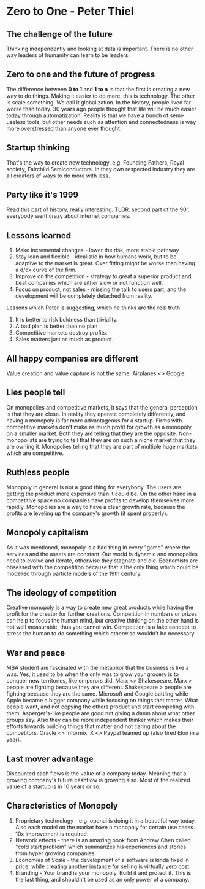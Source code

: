 # Zero to One - Peter Thiel

## The challenge of the future

Thinking independently and looking at data is important. There is no other way leaders of humanity can learn to be leaders.

## Zero to one and the future of progress

The difference between __0 to 1__ and __1 to n__ is that the first is creating a new way to do things. Making it easier to do more. this is technology. The other is scale something. We call it globalization. In the history, people lived far worse than today. 30 years ago people thought that life will be much easier today through automatization. Reality is that we have a bunch of semi-useless tools, but other needs such as attention and connectedness is way more overstressed than anyone ever thought.

## Startup thinking

That's the way to create new technology. e.g. Founding Fathers, Royal society, Fairchild Semiconductors. In they own respected industry they are all creators of ways to do more with less.

## Party like it's 1999

Read this part of history, really interesting. TLDR: second part of the 90', everybody went crazy about internet companies.

## Lessons learned

1. Make incremental changes - lower the risk, more stable pathway
2. Stay lean and flexible - idealistic in how humans work, but to be adaptive to the market is great. Over fitting might be worse than having a d/dx curve of the firm.
3. Improve on the competition - strategy to great a superior product and beat companies which are either slow or not function well.
4. Focus on product, not sales - missing the talk to users part, and the development will be completely detached from reality.

Lessons which Peter is suggesting, which he thinks are the real truth.

1. It is better to risk boldness than triviality.
2. A bad plan is better than no plan
3. Competitive markets destroy profits.
4. Sales matters just as much as product.

## All happy companies are different

Value creation and value capture is not the same. Airplanes <> Google.

## Lies people tell

On monopolies and competitive markets, it says that the general perception is that they are close. In reality they operate completely differently, and having a monopoly is far more advantageous for a startup. Firms with competitive markets don't make as much profit for growth as a monopoly on a smaller market. Both they are telling that they are the opposite.
Non-monopolists are trying to tell that they are on such a niche market that they are owning it. Monopolies telling that they are part of multiple huge markets, which are competitive.

## Ruthless people

Monopoly in general is not a good thing for everybody. The users are getting the product more expensive than it could be. On the other hand in a competitive space no companies have profits to develop themselves more rapidly. Monopolies are a way to have a clear growth rate, because the profits are leveling up the company's growth (if spent properly).

## Monopoly capitalism

As it was mentioned, monopoly is a bad thing in every "game" where the services and the assets are constant. Our world is dynamic and monopolies need to evolve and iterate, otherwise they stagnate and die. Economists are obsessed with the competition because that's the only thing which could be modelled through particle models of the 19th century. 

## The ideology of competition

Creative monopoly is a way to create new great products while having the profit for the creator for further creations. Competition in numbers or prizes can help to focus the human mind, but creative thinking on the other hand is not well measurable, thus you cannot win. Competition is a fake concept to stress the human to do something which otherwise wouldn't be necessary.

## War and peace

MBA student are fascinated with the metaphor that the business is like a was. Yes, it used to be when the only was to grow your grocery is to conquer new territories, like emperors did. Marx <> Shakespeare. Marx > people are fighting because they are different. Shakespeare > people are fighting because they are the same. Microsoft and Google battling while Apple became a bigger company while focusing on things that matter. What people want, and not copying the others product and start competing with them. Asperger's-like people are good not giving a damn about what other groups say. Also they can be more independent thinker which makes their efforts towards building things that matter and not caring about the competitors. Oracle <> Informix.
X <> Paypal teamed up (also fired Elon in a year).

## Last mover advantage 

Discounted cash flows is the value of a company today. Meaning that a growing company's future cashflow is growing also. Most of the realized value of a startup is in 10 years or so.

## Characteristics of Monopoly

1. Proprietary technology - e.g. openai is doing it in a beautiful way today. Also each model on the market have a monopoly for certain use cases. 10x improvement is required.
2. Network effects - there is an amazing book from Andrew Chen called "cold start problem" which summarizes his experiences and stories from hyper growing companies.
3. Economies of Scale - the development of a software is kinda fixed in price, while creating another instance for selling is virtually yero cost.
4. Branding - Your brand is your monopoly. Build it and protect it. This is the last thing, and shouldn't be used as an only power of a company.